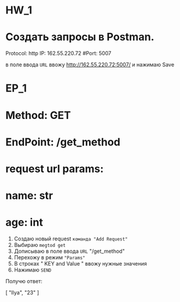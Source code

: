 # HW_1

# Создать запросы в Postman.

Protocol: http
IP: 162.55.220.72
#Port: 5007

в поле ввода `URL` ввожу http://162.55.220.72:5007/ и нажимаю Save

# EP_1
# Method: GET
# EndPoint: /get_method
# request url params: 
# name: str
# age: int

1. Создаю новый request `команда "Add Request"`
2. Выбираю `megtod get`
3. Дописываю  в поле ввода `URL`  "/get_method"
4. Перехожу в режим `"Params"`
5. В строках " KEY and Value " ввожу нужные значения 
6. Нажимаю `SEND`

Получю ответ: 

[
    "Ilya",
    "23"
]
 

